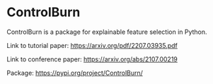 # ControlBurn

ControlBurn is a package for explainable feature selection in Python.

Link to tutorial paper: https://arxiv.org/pdf/2207.03935.pdf

Link to conference paper: https://arxiv.org/abs/2107.00219

Package: https://pypi.org/project/ControlBurn/



